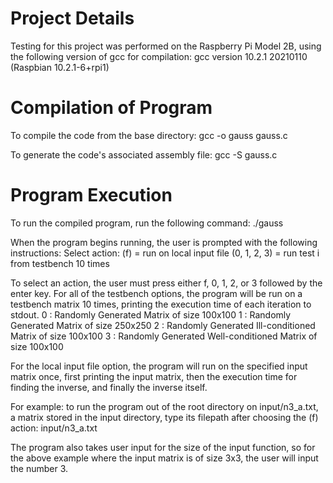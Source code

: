 # Project Details

Testing for this project was performed on the Raspberry Pi Model 2B, using the following version of gcc for compilation:
gcc version 10.2.1 20210110 (Raspbian 10.2.1-6+rpi1)

# Compilation of Program

To compile the code from the base directory:
gcc -o gauss gauss.c

To generate the code's associated assembly file:
gcc -S gauss.c

# Program Execution

To run the compiled program, run the following command:
./gauss

When the program begins running, the user is prompted with the following instructions:
Select action:
(f) = run on local input file
(0, 1, 2, 3) = run test i from testbench 10 times

To select an action, the user must press either f, 0, 1, 2, or 3 followed by the enter key.
For all of the testbench options, the program will be run on a testbench matrix 10 times, 
printing the execution time of each iteration to stdout.
0	:	Randomly Generated Matrix of size 100x100
1	:	Randomly Generated Matrix of size 250x250
2	:	Randomly Generated Ill-conditioned Matrix of size 100x100
3	:	Randomly Generated Well-conditioned Matrix of size 100x100

For the local input file option, the program will run on the specified input matrix once, first printing
the input matrix, then the execution time for finding the inverse, and finally the inverse itself.

For example: to run the program out of the root directory on input/n3_a.txt, a matrix stored in the input directory,
type its filepath after choosing the (f) action:
input/n3_a.txt

The program also takes user input for the size of the input function, so for the above example where the
input matrix is of size 3x3, the user will input the number 3.
